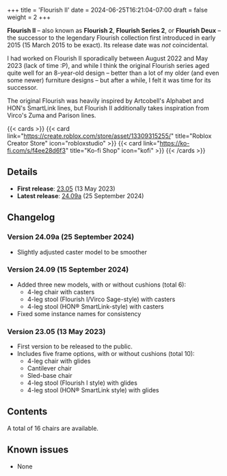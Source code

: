 +++
title = 'Flourish II'
date = 2024-06-25T16:21:04-07:00
draft = false
weight = 2
+++

**Flourish II** – also known as **Flourish 2**, **Flourish Series 2**, or **Flourish Deux** – the successor to the legendary Flourish collection first introduced in early 2015 (15 March 2015 to be exact). Its release date was *not* coincidental.

I had worked on Flourish II sporadically between August 2022 and May 2023 (lack of time :P), and while I think the original Flourish series aged quite well for an 8-year-old design – better than a lot of my older (and even some newer) furniture designs – but after a while, I felt it was time for its successor.

The original Flourish was heavily inspired by Artcobell's Alphabet and HON's SmartLink lines, but Flourish II additionally takes inspiration from Virco's Zuma and Parison lines.

{{< cards >}}
    {{< card link="https://create.roblox.com/store/asset/13309315255/" title="Roblox Creator Store" icon="robloxstudio" >}}
    {{< card link="https://ko-fi.com/s/f4ee28d6f3" title="Ko-fi Shop" icon="kofi" >}}
{{< /cards >}}

## Details

* **First release**: [23.05](#version-2305-13-may-2023) (13 May 2023)
* **Latest release**: [24.09a](#version-2409a-25-september-2024) (25 September 2024)

## Changelog

### Version 24.09a (25 September 2024)

* Slightly adjusted caster model to be smoother

### Version 24.09 (15 September 2024)

* Added three new models, with or without cushions (total 6):
    * 4-leg chair with casters
    * 4-leg stool (Flourish I/Virco Sage-style) with casters
    * 4-leg stool (HON&reg; SmartLink-style) with casters
* Fixed some instance names for consistency

### Version 23.05 (13 May 2023)

* First version to be released to the public.
* Includes five frame options, with or without cushions (total 10):
    * 4-leg chair with glides
    * Cantilever chair
    * Sled-base chair
    * 4-leg stool (Flourish I style) with glides
    * 4-leg stool (HON&reg; SmartLink style) with glides

## Contents

A total of 16 chairs are available.

## Known issues

* None